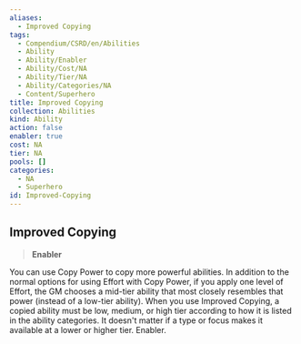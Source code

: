 ```yaml
---
aliases:
  - Improved Copying
tags:
  - Compendium/CSRD/en/Abilities
  - Ability
  - Ability/Enabler
  - Ability/Cost/NA
  - Ability/Tier/NA
  - Ability/Categories/NA
  - Content/Superhero
title: Improved Copying
collection: Abilities
kind: Ability
action: false
enabler: true
cost: NA
tier: NA
pools: []
categories:
  - NA
  - Superhero
id: Improved-Copying
---
```

## Improved Copying    
>**Enabler**  
    
You can use Copy Power to copy more powerful abilities. In addition to the normal options for using Effort with Copy Power, if you apply one level of Effort, the GM chooses a mid-tier ability that most closely resembles that power (instead of a low-tier ability). When you use Improved Copying, a copied ability must be low, medium, or high tier according to how it is listed in the ability categories. It doesn't matter if a type or focus makes it available at a lower or higher tier. Enabler.
